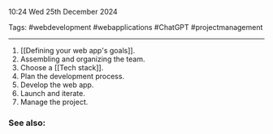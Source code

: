 10:24 Wed 25th December 2024

Tags: #webdevelopment #webapplications #ChatGPT #projectmanagement

------------------------------------
1. [[Defining your web app's goals]].
2. Assembling and organizing the team.
3. Choose a [[Tech stack]].
4. Plan the development process.
5. Develop the web app.
6. Launch and iterate.
7. Manage the project.

### See also:
